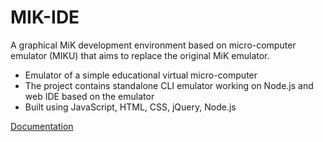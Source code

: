 # MIK-IDE
A graphical MiK development environment based on micro-computer emulator (MIKU) that aims to replace the original MiK emulator.
* Emulator of a simple educational virtual micro-computer
* The project contains standalone CLI emulator working on Node.js and 
web IDE based on the emulator
* Built using JavaScript, HTML, CSS, jQuery, Node.js

[Documentation](/docs.pdf)
